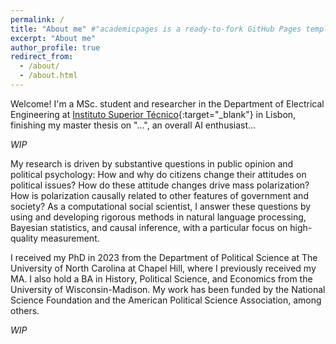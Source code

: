 ```yaml
---
permalink: /
title: "About me" #"academicpages is a ready-to-fork GitHub Pages template for academic personal websites"
excerpt: "About me"
author_profile: true
redirect_from: 
  - /about/
  - /about.html
---
```


Welcome! I'm a MSc. student and researcher in the Department of Electrical Engineering at [Instituto Superior Técnico](https://tecnico.ulisboa.pt/en/){:target="_blank"} in Lisbon, finishing my master thesis on "...", an overall AI enthusiast... 

*WIP*

My research is driven by substantive questions in public opinion and political psychology: How and why do citizens change their attitudes on political issues? How do these attitude changes drive mass polarization? How is polarization causally related to other features of government and society? As a computational social scientist, I answer these questions by using and developing rigorous methods in natural language processing, Bayesian statistics, and causal inference, with a particular focus on high-quality measurement.

I received my PhD in 2023 from the Department of Political Science at The University of North Carolina at Chapel Hill, where I previously received my MA. I also hold a BA in History, Political Science, and Economics from the University of Wisconsin-Madison. My work has been funded by the National Science Foundation and the American Political Science Association, among others.

*WIP*
